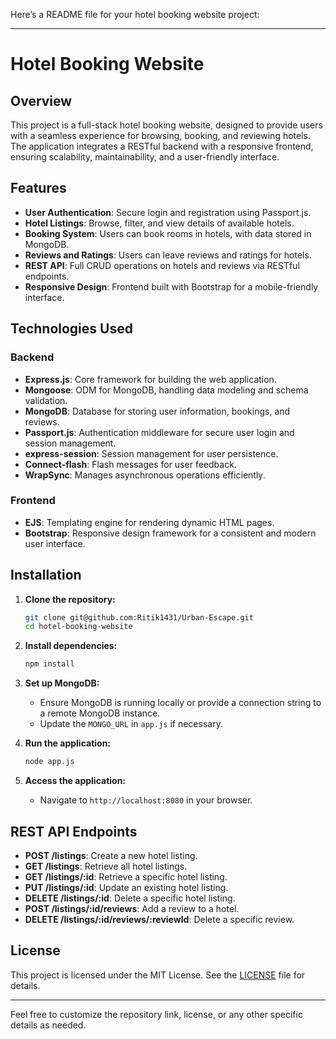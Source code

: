 Here’s a README file for your hotel booking website project:

---

# Hotel Booking Website

## Overview

This project is a full-stack hotel booking website, designed to provide users with a seamless experience for browsing, booking, and reviewing hotels. The application integrates a RESTful backend with a responsive frontend, ensuring scalability, maintainability, and a user-friendly interface.

## Features

- **User Authentication**: Secure login and registration using Passport.js.
- **Hotel Listings**: Browse, filter, and view details of available hotels.
- **Booking System**: Users can book rooms in hotels, with data stored in MongoDB.
- **Reviews and Ratings**: Users can leave reviews and ratings for hotels.
- **REST API**: Full CRUD operations on hotels and reviews via RESTful endpoints.
- **Responsive Design**: Frontend built with Bootstrap for a mobile-friendly interface.

## Technologies Used

### Backend
- **Express.js**: Core framework for building the web application.
- **Mongoose**: ODM for MongoDB, handling data modeling and schema validation.
- **MongoDB**: Database for storing user information, bookings, and reviews.
- **Passport.js**: Authentication middleware for secure user login and session management.
- **express-session**: Session management for user persistence.
- **Connect-flash**: Flash messages for user feedback.
- **WrapSync**: Manages asynchronous operations efficiently.

### Frontend
- **EJS**: Templating engine for rendering dynamic HTML pages.
- **Bootstrap**: Responsive design framework for a consistent and modern user interface.

## Installation

1. **Clone the repository:**
   ```bash
   git clone git@github.com:Ritik1431/Urban-Escape.git
   cd hotel-booking-website
   ```

2. **Install dependencies:**
   ```bash
   npm install
   ```

3. **Set up MongoDB:**
   - Ensure MongoDB is running locally or provide a connection string to a remote MongoDB instance.
   - Update the `MONGO_URL` in `app.js` if necessary.

4. **Run the application:**
   ```bash
   node app.js
   ```

5. **Access the application:**
   - Navigate to `http://localhost:8080` in your browser.

## REST API Endpoints

- **POST /listings**: Create a new hotel listing.
- **GET /listings**: Retrieve all hotel listings.
- **GET /listings/:id**: Retrieve a specific hotel listing.
- **PUT /listings/:id**: Update an existing hotel listing.
- **DELETE /listings/:id**: Delete a specific hotel listing.
- **POST /listings/:id/reviews**: Add a review to a hotel.
- **DELETE /listings/:id/reviews/:reviewId**: Delete a specific review.

## License

This project is licensed under the MIT License. See the [LICENSE](LICENSE) file for details.

---

Feel free to customize the repository link, license, or any other specific details as needed.
